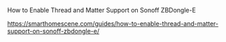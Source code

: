 
How to Enable Thread and Matter Support on Sonoff ZBDongle-E

https://smarthomescene.com/guides/how-to-enable-thread-and-matter-support-on-sonoff-zbdongle-e/

